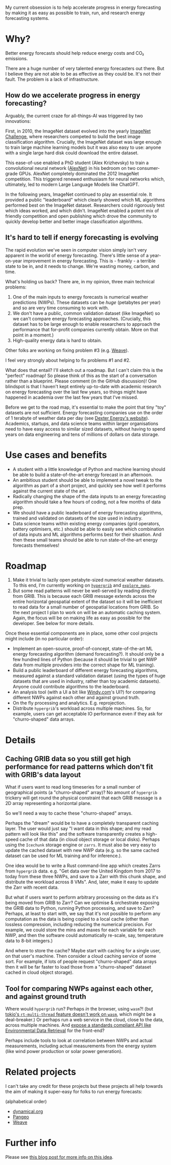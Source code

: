 My current obsession is to help accelerate progress in energy forecasting by making it as easy as possible to train, run, and research energy forecasting systems.

# Why?
Better energy forecasts should help reduce energy costs and CO₂ emissions.

There are a huge number of very talented energy forecasters out there. But I believe they are not able to be as effective as they could be. It's not their fault. The problem is a lack of infrastructure. 

## How do we accelerate progress in energy forecasting?
Arguably, the current craze for all-things-AI was triggered by two innovations:

First, in 2010, the ImageNet dataset evolved into the yearly [ImageNet Challenge](https://en.wikipedia.org/wiki/ImageNet#ImageNet_Challenge), where researchers competed to build the best image classification algorithm. Crucially, the ImageNet dataset was large enough to train large machine learning models but it was also easy to use: anyone with a single large hard disk could download the entire dataset.

This ease-of-use enabled a PhD student (Alex Krizhevsky) to train a convolutional neural network ([AlexNet](https://en.wikipedia.org/wiki/AlexNet)) in his bedroom on two consumer-grade GPUs. AlexNet completely dominated the 2012 ImageNet competition. This triggered renewed enthusiasm for neural networks which, ultimately, led to modern Large Language Models like ChatGPT.

In the following years, ImageNet continued to play an essential role. It provided a public "leaderboard" which clearly showed which ML algorithms performed best on the ImageNet dataset. Researchers could rigorously test which ideas worked, and which didn't. ImageNet enabled a potent mix of friendly competition and open publishing which drove the community to quickly develop better and better image classification algorithms.

## It's hard to tell if energy forecasting is evolving
The rapid evolution we've seen in computer vision simply isn't very apparent in the world of energy forecasting. There's little sense of a year-on-year improvement in energy forecasting. This is - frankly - a terrible state to be in, and it needs to change. We're wasting money, carbon, and time.

What's holding us back? There are, in my opinion, three main technical problems: 
1. One of the main inputs to energy forecasts is numerical weather predictions (NWPs). These datasets can be _huge_ (petabytes per year) and so are very time consuming to work with. 
2. We don't have a public, common validation dataset (like ImageNet) so we can't compare energy forecasting approaches. (Crucially, this dataset has to be large enough to enable researchers to approach the performance that for-profit companies currently obtain. More on that point in a moment.)
3. High-quality energy data is hard to obtain.

Other folks are working on fixing problem #3 (e.g. [Weave](https://weave.energy/)).

I feel very strongly about helping to fix problems #1 and #2.

What does that entail? I'll sketch out a roadmap. But I can't claim this is the "perfect" roadmap! So please think of this as the start of a conversation rather than a blueprint. Please comment (in the GitHub discussion)! One blindspot is that I haven't kept entirely up-to-date with academic research on energy forecasting over the last few years, so things might have happened in academia over the last few years that I've missed.

Before we get to the road map, it's essential to make the point that tiny "toy" datasets are not sufficient. Energy forecasting companies use on the order of 1 terabyte of weather data per day (see [Dexter Energy's website](https://dexterenergy.ai)). Academics, startups, and data science teams within larger organisations need to have easy access to similar sized datasets, without having to spend years on data engineering and tens of millions of dollars on data storage.

# Use cases and benefits
- A student with a little knowledge of Python and machine learning should be able to build a state-of-the-art energy forecast in an afternoon. 
- An ambitious student should be able to implement a novel tweak to the algorithm as part of a short project, and quickly see how well it performs against the current state of the art.
- Radically changing the shape of the data inputs to an energy forecasting algorithm should take a few hours of coding, not a few months of data prep. 
- We should have a public leaderboard of energy forecasting algorithms, trained and validated on datasets of the size used in industry.
- Data science teams within existing energy companies (grid operators, battery optimisers, etc.) should be able to easily see which combination of data inputs and ML algorithms performs best for their situation. And then these small teams should be able to run state-of-the-art energy forecasts themselves!

# Roadmap
1. Make it trivial to lazily open petabyte-sized numerical weather datasets. To this end, I'm currently working on [`hypergrib`](https://github.com/jackkelly/hypergrib) and [`explore_nwps`](https://github.com/JackKelly/explore_nwps).
2. But some read patterns will never be well-served by reading directly from GRIB. This is because each GRIB message extends across the entire horizontal geospatial extent of the dataset so it will be inefficient to read data for a small number of geospatial locations from GRIB. So the next project I plan to work on will be an automatic caching system. Again, the focus will be on making life as easy as possible for the developer. See below for more details.

Once these essential components are in place, some other cool projects might include (in no particular order):
- Implement an open-source, proof-of-concept, state-of-the-art ML energy forecasting algorithm (demand forecasting?). It should only be a few hundred lines of Python (because it should be trivial to get NWP data from multiple providers into the correct shape for ML training).
- Build a public leaderboard of different energy forecasting algorithms, measured against a standard validation dataset (using the types of huge datasets that are used in industry, rather than toy academic datasets). Anyone could contribute algorithms to the leaderboard.
- An analysis tool (with a UI a bit like [Windy.com](https://windy.com)'s UI?) for comparing different NWPs against each other and against ground truth. 
- On the fly processing and analytics. E.g. reprojection.
- Distribute `hypergrib`'s workload across multiple machines. So, for example, users can get acceptable IO performance even if they ask for "churro-shaped" data arrays.

# Details

## Caching GRIB data so you still get high performance for read patterns which don't fit with GRIB's data layout
What if users want to read long timeseries for a small number of geographical points (a "churro-shaped" array)? No amount of `hypergrib` trickery will get round the physical constraint that each GRIB message is a 2D array representing a horizontal plane.

So we'll need a way to cache these "churro-shaped" arrays.

Perhaps the "dream" would be to have a completely transparent caching layer. The user would just say "I want data in this shape; and my read pattern will look like this" and the software transparently creates a high-speed cache of that data (in cloud object storage or local disks). Perhaps using the `Icechunk` storage engine or `zarrs`. It must also be very easy to update the cached dataset with new NWP data (e.g. so the same cached dataset can be used for ML training and for inference.).

One idea would be to write a Rust command-line app which creates Zarrs from `hypergrib` data. e.g. "Get data over the United Kingdom from 2017 to today from these three NWPs, and save to a Zarr with this chunk shape, and distribute the workload across 8 VMs". And, later, make it easy to update the Zarr with recent data.

But what if users want to perform arbitrary processing on the data as it's being moved from GRIB to Zarr? Can we optimise & orchestrate exposing the GRIB data to Python, running Python processing, and save to Zarr? Perhaps, at least to start with, we say that it's not possible to perform any computation as the data is being copied to a local cache (other than lossless compression, including reducing the numerical precision. For example, we could store the mins and maxes for each variable for each NWP, and then the software could automatically re-scale, say, temperature data to 8-bit integers.)

And where to store the cache? Maybe start with caching for a single user, on that user's machine. Then consider a cloud caching service of some sort. For example, if lots of people request "churro-shaped" data arrays then it will be far faster to load those from a "churro-shaped" dataset cached in cloud object storage). 

## Tool for comparing NWPs against each other, and against ground truth
Where would `hypergrib` run? Perhaps _in_ the browser, using `wasm`?! (but [tokio's `rt-multi-thread` feature doesn't work on `wasm`](https://docs.rs/tokio_wasi/latest/tokio/#wasm-support), which might be a deal-breaker.) Or perhaps run a web service in the cloud, close to the data, across multiple machines. And [expose a standards compliant API like Environmental Data Retrieval](https://github.com/JackKelly/hypergrib/issues/19) for the front-end?

Perhaps include tools to look at correlation between NWPs and actual measurements, including actual measurements from the energy system (like wind power production or solar power generation).

# Related projects

I can't take any credit for these projects but these projects all help towards the aim of making it super-easy for folks to run energy forecasts:

(alphabetical order)

- [dynamical.org](https://dynamical.org)
- [Pangeo](https://www.pangeo.io)
- [Weave](https://weave.energy)

# Further info
Please see [this blog post for more info on this idea](https://openclimatefix.org/post/lazy-loading-making-it-easier-to-access-vast-datasets-of-weather-satellite-data).

